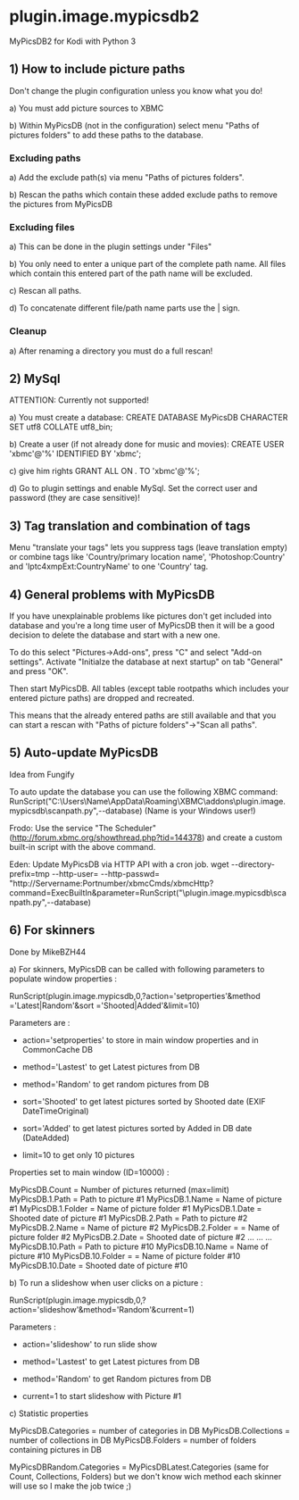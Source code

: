 # plugin.image.mypicsdb2
MyPicsDB2 for Kodi with Python 3

## 1) How to include picture paths
Don't change the plugin configuration unless you know what you do!

a) You must add picture sources to XBMC

b) Within MyPicsDB (not in the configuration) select menu "Paths of pictures folders" to add these paths to the database.

### Excluding paths

a) Add the exclude path(s) via menu "Paths of pictures folders".

b) Rescan the paths which contain these added exclude paths to remove the pictures from MyPicsDB

### Excluding files

a) This can be done in the plugin settings under "Files"

b) You only need to enter a unique part of the complete path name. All files which contain this entered part of the path name will be excluded.

c) Rescan all paths.

d) To concatenate different file/path name parts use the | sign.

### Cleanup

a) After renaming a directory you must do a full rescan!

## 2) MySql

ATTENTION: Currently not supported!

a) You must create a database:
CREATE DATABASE MyPicsDB CHARACTER SET utf8 COLLATE utf8_bin;

b) Create a user (if not already done for music and movies):
CREATE USER 'xbmc'@'%' IDENTIFIED BY 'xbmc';

c) give him rights
GRANT ALL ON *.* TO 'xbmc'@'%';

d) Go to plugin settings and enable MySql. Set the correct user and password (they are case sensitive)!


## 3) Tag translation and combination of tags
Menu "translate your tags" lets you suppress tags (leave translation empty) or combine tags like 'Country/primary location name', 'Photoshop:Country' and 'Iptc4xmpExt:CountryName' to one 'Country' tag. 


## 4) General problems with MyPicsDB
If you have unexplainable problems like pictures don't get included into database and you're a long time user of MyPicsDB then it will be a good decision to delete the database and start with a new one.

To do this select "Pictures->Add-ons", press "C" and select "Add-on settings". 
Activate "Initialze the database at next startup" on tab "General" and press "OK".

Then start MyPicsDB. 
All tables (except table rootpaths which includes your entered picture paths) are dropped and recreated. 

This means that the already entered paths are still available and that you can start a rescan with "Paths of picture folders"->"Scan all paths". 


## 5) Auto-update  MyPicsDB
   Idea from Fungify 
   
   To auto update the database you can use the following XBMC command:
   RunScript("C:\Users\Name\AppData\Roaming\XBMC\addons\plugin.image.mypicsdb\scanpa​th.py",--database)
   (Name is your Windows user!)
   
   Frodo:
   Use the service "The Scheduler" (http://forum.xbmc.org/showthread.php?tid=144378) and create a custom built-in script with the above command.
   
   Eden:
   Update MyPicsDB via HTTP API with a cron job.
   wget --directory-prefix=tmp --http-user=<xbmc username> --http-passwd=<xbmc password> "http://Servername:Portnumber/xbmcCmds/xbmcHttp?command=ExecBuiltIn&parameter=RunScript("<full path to plugin>\plugin.image.mypicsdb\scanpath.py",--database)

   
## 6) For skinners
  Done by MikeBZH44

a) For skinners, MyPicsDB can be called with following parameters to populate window properties :

  RunScript(plugin.image.mypicsdb,0,?action='setproperties'&method ='Latest|Random'&sort ='Shooted|Added'&limit=10)

  Parameters are :

  - action='setproperties' to store in main window properties and in CommonCache DB

  - method='Lastest' to get Latest pictures from DB
  - method='Random' to get random pictures from DB

  - sort='Shooted' to get latest pictures sorted by Shooted date (EXIF DateTimeOriginal)
  - sort='Added' to get latest pictures sorted by Added in DB date (DateAdded)

  - limit=10 to get only 10 pictures

  Properties set to main window (ID=10000) :

  MyPicsDB<Method>.Count = Number of pictures returned (max=limit)
  MyPicsDB<Method>.1.Path = Path to picture #1
  MyPicsDB<Method>.1.Name = Name of picture #1
  MyPicsDB<Method>.1.Folder = Name of picture folder #1
  MyPicsDB<Method>.1.Date = Shooted date of picture #1
  MyPicsDB<Method>.2.Path = Path to picture #2
  MyPicsDB<Method>.2.Name = Name of picture #2
  MyPicsDB<Method>.2.Folder = = Name of picture folder #2
  MyPicsDB<Method>.2.Date = Shooted date of picture #2
  ...
  ...
  ...
  MyPicsDB<Method>.10.Path = Path to picture #10
  MyPicsDB<Method>.10.Name = Name of picture #10
  MyPicsDB<Method>.10.Folder = = Name of picture folder #10
  MyPicsDB<Method>.10.Date = Shooted date of picture #10

  b) To run a slideshow when user clicks on a picture :

  <onclick>RunScript(plugin.image.mypicsdb,0,?action='slideshow'&method='Random'&current=1)</onclick>

  Parameters :

  - action='slideshow' to run slide show

  - method='Lastest' to get Latest pictures from DB
  - method='Random' to get Random pictures from DB

  - current=1 to start slideshow with Picture #1  

  c) Statistic properties

  MyPicsDB<Method>.Categories = number of categories in DB
  MyPicsDB<Method>.Collections = number of collections in DB
  MyPicsDB<Method>.Folders = number of folders containing pictures in DB

  MyPicsDBRandom.Categories = MyPicsDBLatest.Categories (same for Count, Collections, Folders) but we don't know wich method each skinner will use so I make the job twice ;)
  

